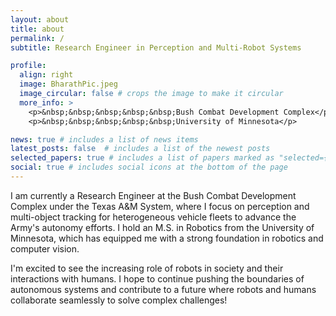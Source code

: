 ```yaml
---
layout: about
title: about
permalink: /
subtitle: Research Engineer in Perception and Multi-Robot Systems

profile:
  align: right
  image: BharathPic.jpeg
  image_circular: false # crops the image to make it circular
  more_info: >
    <p>&nbsp;&nbsp;&nbsp;&nbsp;&nbsp;Bush Combat Development Complex</p>
    <p>&nbsp;&nbsp;&nbsp;&nbsp;&nbsp;University of Minnesota</p>

news: true # includes a list of news items
latest_posts: false  # includes a list of the newest posts
selected_papers: true # includes a list of papers marked as "selected={true}"
social: true # includes social icons at the bottom of the page
---
```


I am currently a Research Engineer at the Bush Combat Development Complex under the Texas A&M System, where I focus on perception and multi-object tracking for heterogeneous vehicle fleets to advance the Army's autonomy efforts. 
I hold an M.S. in Robotics from the University of Minnesota, which has equipped me with a strong foundation in robotics and computer vision. 

I'm excited to see the increasing role of robots in society and their interactions with humans. 
I hope to continue pushing the boundaries of autonomous systems and contribute to a future where robots and humans collaborate seamlessly to solve complex challenges!
